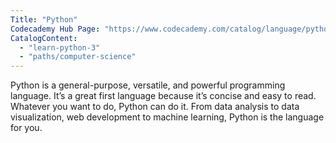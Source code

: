 ```yaml
---
Title: "Python"
Codecademy Hub Page: "https://www.codecademy.com/catalog/language/python" 
CatalogContent:
  - "learn-python-3"
  - "paths/computer-science"
---
```


Python is a general-purpose, versatile, and powerful programming language. It’s a great first language because it’s concise and easy to read. Whatever you want to do, Python can do it. From data analysis to data visualization, web development to machine learning, Python is the language for you. 
